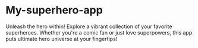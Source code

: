 # My-superhero-app
Unleash the hero within! Explore a vibrant collection of your favorite superheroes. Whether you're a comic fan or just love superpowers, this app puts ultimate hero universe at your fingertips!
